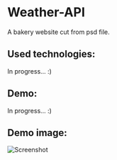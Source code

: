 # Weather-API
A bakery website cut from psd file.

## Used technologies: 

In progress... :)

## Demo:

In progress... :)

## Demo image:

![Screenshot](bakery_website.png)
